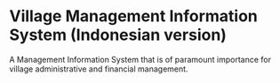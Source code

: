# Village Management Information System (Indonesian version)

A Management Information System that is of paramount importance for village administrative and financial management.
